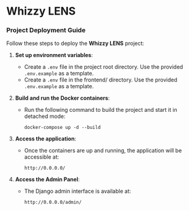 # Whizzy LENS

### Project Deployment Guide

Follow these steps to deploy the **Whizzy LENS** project:

1) **Set up environment variables**:
   - Create a `.env` file in the project root directory. Use the provided `.env.example` as a template.
   - Create a `.env` file in the frontend/ directory. Use the provided `.env.example` as a template.

2) **Build and run the Docker containers**:
   - Run the following command to build the project and start it in detached mode:
     ```shell
     docker-compose up -d --build
     ```

3) **Access the application**:
   - Once the containers are up and running, the application will be accessible at:
     ```
     http://0.0.0.0/
     ```

4) **Access the Admin Panel**:
   - The Django admin interface is available at:
     ```
     http://0.0.0.0/admin/
     ```
